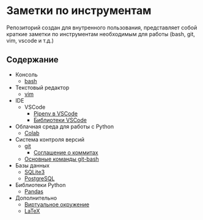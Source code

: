 # Заметки по инструментам

Репозиторий создан для внутренного пользования, представляет собой краткие заметки по инструментам необходимым для работы (bash, git, vim, vscode и т.д.)

## Содержание

- Консоль
  - [bash](docs/bash.md)
- Текстовый редактор
  - [vim](docs/vim.md)
- IDE
  - VSCode
    - [Pipenv в VSCode](docs/pipenv_vscode.md)
    - [Библиотеки VSCode](docs/vscode.md)  
- Облачная среда для работы с Python
  - [Colab](docs/colab.md)
- Система контроля версий
  - [git](docs/git.md)
    - [Соглашение о коммитах](docs/conventional-commit-messages.md)
  - [Основные команды git-bash](docs/bash.md)
- Базы данных
  - [SQLite3](docs/sqlite3.md)
  - [PostgreSQL](docs/postgresql.md)
- Библиотеки Python
  - [Pandas](docs/pandas.md)
- Дополнительно
  - [Виртуальное окружение](docs/env.md)
  - [LaTeX](docs/latex.md)
